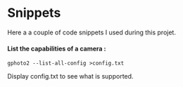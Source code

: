 # Snippets

Here a a couple of code snippets I used during this projet.

#### List the capabilities of a camera : 
`gphoto2 --list-all-config >config.txt`

Display config.txt to see what is supported.


